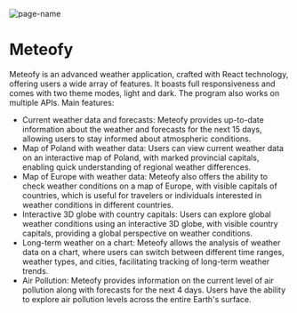 ![page-name](https://github.com/Grzegorz96/React-Meteofy/assets/129303867/24eca629-c7ed-4a0c-a425-d6ddd24f6000)

# Meteofy
Meteofy is an advanced weather application, crafted with React technology, offering users a wide array of features. It boasts full responsiveness and comes with two theme modes, light and dark. The program also works on multiple APIs.
Main features:
- Current weather data and forecasts: Meteofy provides up-to-date information about the weather and forecasts for the next 15 days, allowing users to stay informed about atmospheric conditions.
- Map of Poland with weather data: Users can view current weather data on an interactive map of Poland, with marked provincial capitals, enabling quick understanding of regional weather differences.
- Map of Europe with weather data: Meteofy also offers the ability to check weather conditions on a map of Europe, with visible capitals of countries, which is useful for travelers or individuals interested in weather conditions in different countries.
- Interactive 3D globe with country capitals: Users can explore global weather conditions using an interactive 3D globe, with visible country capitals, providing a global perspective on weather conditions.
- Long-term weather on a chart: Meteofy allows the analysis of weather data on a chart, where users can switch between different time ranges, weather types, and cities, facilitating tracking of long-term weather trends.
- Air Pollution: Meteofy provides information on the current level of air pollution along with forecasts for the next 4 days. Users have the ability to explore air pollution levels across the entire Earth's surface.

